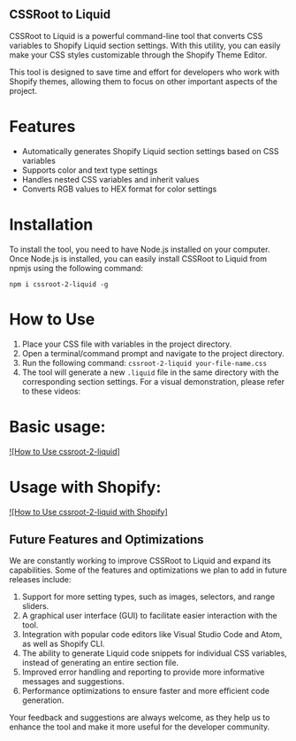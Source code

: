 ## CSSRoot to Liquid

CSSRoot to Liquid is a powerful command-line tool that converts CSS variables to Shopify Liquid section settings. With this utility, you can easily make your CSS styles customizable through the Shopify Theme Editor.

This tool is designed to save time and effort for developers who work with Shopify themes, allowing them to focus on other important aspects of the project.

# Features
- Automatically generates Shopify Liquid section settings based on CSS variables
- Supports color and text type settings
- Handles nested CSS variables and inherit values
- Converts RGB values to HEX format for color settings

# Installation
To install the tool, you need to have Node.js installed on your computer. Once Node.js is installed, you can easily install CSSRoot to Liquid from npmjs using the following command:

`npm i cssroot-2-liquid -g`

# How to Use

1. Place your CSS file with variables in the project directory.
2. Open a terminal/command prompt and navigate to the project directory.
3. Run the following command: `cssroot-2-liquid your-file-name.css`
4. The tool will generate a new `.liquid` file in the same directory with the corresponding section settings.
For a visual demonstration, please refer to these videos:

# Basic usage:

[![How to Use cssroot-2-liquid]](https://user-images.githubusercontent.com/74157486/227664214-fd45b5bc-c94b-4f2e-86b5-4ffe8ee1f2de.mov)

# Usage with Shopify:
[![How to Use cssroot-2-liquid with Shopify]](https://user-images.githubusercontent.com/74157486/227664233-006bce8c-51b4-487b-90a9-f75ecea958fe.mov)


## Future Features and Optimizations

We are constantly working to improve CSSRoot to Liquid and expand its capabilities. Some of the features and optimizations we plan to add in future releases include:

1. Support for more setting types, such as images, selectors, and range sliders.
2. A graphical user interface (GUI) to facilitate easier interaction with the tool.
3. Integration with popular code editors like Visual Studio Code and Atom, as well as Shopify CLI.
4. The ability to generate Liquid code snippets for individual CSS variables, instead of generating an entire section file.
5. Improved error handling and reporting to provide more informative messages and suggestions.
6. Performance optimizations to ensure faster and more efficient code generation.

Your feedback and suggestions are always welcome, as they help us to enhance the tool and make it more useful for the developer community.
